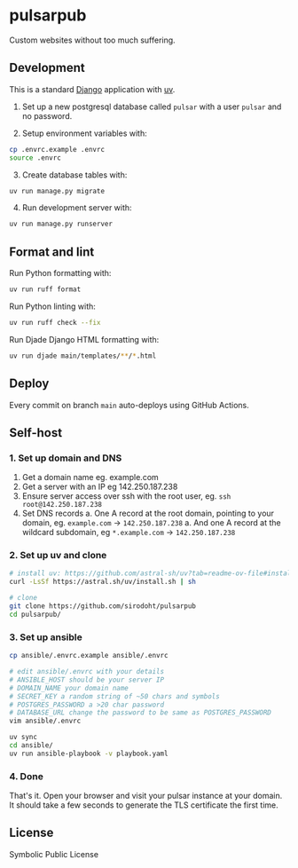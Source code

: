 # pulsarpub

Custom websites without too much suffering.

## Development

This is a standard [Django](https://docs.djangoproject.com/) application with
[uv](https://github.com/astral-sh/uv).

1. Set up a new postgresql database called `pulsar` with a user `pulsar` and no
password.

2. Setup environment variables with:

```sh
cp .envrc.example .envrc
source .envrc
```

3. Create database tables with:

```sh
uv run manage.py migrate
```

4. Run development server with:

```sh
uv run manage.py runserver
```

## Format and lint

Run Python formatting with:

```sh
uv run ruff format
```

Run Python linting with:

```sh
uv run ruff check --fix
```

Run Djade Django HTML formatting with:

```sh
uv run djade main/templates/**/*.html
```

## Deploy

Every commit on branch `main` auto-deploys using GitHub Actions.

## Self-host

### 1. Set up domain and DNS

1. Get a domain name eg. example.com
1. Get a server with an IP eg 142.250.187.238
1. Ensure server access over ssh with the root user, eg. `ssh root@142.250.187.238`
1. Set DNS records
    a. One A record at the root domain, pointing to your domain, eg. `example.com` -> `142.250.187.238`
    a. And one A record at the wildcard subdomain, eg `*.example.com` -> `142.250.187.238`

### 2. Set up uv and clone

```sh
# install uv: https://github.com/astral-sh/uv?tab=readme-ov-file#installation
curl -LsSf https://astral.sh/uv/install.sh | sh

# clone
git clone https://github.com/sirodoht/pulsarpub
cd pulsarpub/
```

### 3. Set up ansible

```sh
cp ansible/.envrc.example ansible/.envrc

# edit ansible/.envrc with your details
# ANSIBLE_HOST should be your server IP
# DOMAIN_NAME your domain name
# SECRET_KEY a random string of ~50 chars and symbols
# POSTGRES_PASSWORD a >20 char password
# DATABASE_URL change the password to be same as POSTGRES_PASSWORD
vim ansible/.envrc

uv sync
cd ansible/
uv run ansible-playbook -v playbook.yaml
```

### 4. Done

That's it. Open your browser and visit your pulsar instance at your domain. It should
take a few seconds to generate the TLS certificate the first time.

## License

Symbolic Public License
